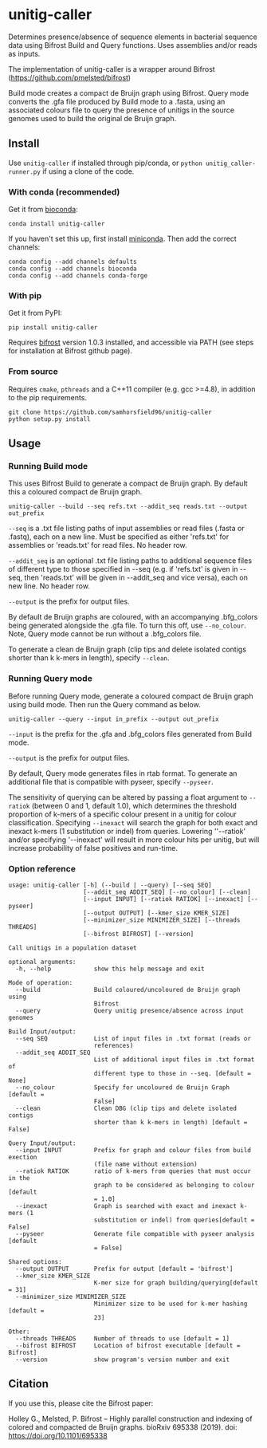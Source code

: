 # unitig-caller

Determines presence/absence of sequence elements in bacterial sequence
data using Bifrost Build and Query functions. Uses assemblies and/or reads as inputs.

The implementation of unitig-caller is a wrapper around Bifrost (https://github.com/pmelsted/bifrost)

Build mode creates a compact de Bruijn graph using Bifrost. Query mode converts the .gfa
file produced by Build mode to a .fasta, using an associated colours file to query
the presence of unitigs in the source genomes used to build the original de Bruijn graph.

## Install

Use `unitig-caller` if installed through pip/conda, or
`python unitig_caller-runner.py` if using a clone of the code.

### With conda (recommended)
Get it from [bioconda](http://bioconda.github.io/):
```
conda install unitig-caller
```

If you haven't set this up, first install
[miniconda](https://docs.conda.io/en/latest/miniconda.html). Then
add the correct channels:
```
conda config --add channels defaults
conda config --add channels bioconda
conda config --add channels conda-forge
```

### With pip
Get it from PyPI:
```
pip install unitig-caller
```

Requires [bifrost](https://github.com/pmelsted/bifrost) version 1.0.3 installed, and accessible
via PATH (see steps for installation at Bifrost github page).

### From source
Requires `cmake`, `pthreads` and a C++11 compiler (e.g. gcc >=4.8), in addition
to the pip requirements.
```
git clone https://github.com/samhorsfield96/unitig-caller
python setup.py install
```

## Usage

### Running Build mode
This uses Bifrost Build to generate a compact de Bruijn graph. By default this a
coloured compact de Bruijn graph.
```
unitig-caller --build --seq refs.txt --addit_seq reads.txt --output out_prefix
```

`--seq` is a .txt file listing paths of input assemblies or read files (.fasta or .fastq),
each on a new line. Must be specified as either 'refs.txt' for assemblies
or 'reads.txt' for read files. No header row.

`--addit_seq` is an optional .txt file listing paths to additional sequence files of different type
to those specified in --seq (e.g. if 'refs.txt' is given in --seq, then 'reads.txt' will
be given in --addit_seq and vice versa), each on new line. No header row.

`--output` is the prefix for output files.

By default de Bruijn graphs are coloured, with an accompanying .bfg_colors being
generated alongside the .gfa file. To turn this off, use `--no_colour`. Note, Query mode
cannot be run without a .bfg_colors file.

To generate a clean de Bruijn graph (clip tips and delete isolated contigs shorter
than k k-mers in length), specify `--clean`.

### Running Query mode
Before running Query mode, generate a coloured compact de Bruijn graph using build mode.
Then run the Query command as below.
```
unitig-caller --query --input in_prefix --output out_prefix
```

`--input` is the prefix for the .gfa and .bfg_colors files generated from Build mode.

`--output` is the prefix for output files.

By default, Query mode generates files in rtab format. To generate an additional
file that is compatible with pyseer, specify `--pyseer`.

The sensitivity of querying can be altered by passing a float argument to `--ratiok`
(between 0 and 1, default 1.0), which determines the threshold proportion of k-mers of a
specific colour present in a unitig for colour classification. Specifying `--inexact` will
search the graph for both exact and inexact k-mers (1 substitution or indel) from queries.
Lowering ''--ratiok' and/or specifying '--inexact' will result in more colour hits per unitig,
but will increase probability of false positives and run-time.


### Option reference
```
usage: unitig-caller [-h] (--build | --query) [--seq SEQ]
                     [--addit_seq ADDIT_SEQ] [--no_colour] [--clean]
                     [--input INPUT] [--ratiok RATIOK] [--inexact] [--pyseer]
                     [--output OUTPUT] [--kmer_size KMER_SIZE]
                     [--minimizer_size MINIMIZER_SIZE] [--threads THREADS]
                     [--bifrost BIFROST] [--version]

Call unitigs in a population dataset

optional arguments:
  -h, --help            show this help message and exit

Mode of operation:
  --build               Build coloured/uncoloured de Bruijn graph using
                        Bifrost
  --query               Query unitig presence/absence across input genomes

Build Input/output:
  --seq SEQ             List of input files in .txt format (reads or
                        references)
  --addit_seq ADDIT_SEQ
                        List of additional input files in .txt format of
                        different type to those in --seq. [default = None]
  --no_colour           Specify for uncoloured de Bruijn Graph [default =
                        False]
  --clean               Clean DBG (clip tips and delete isolated contigs
                        shorter than k k-mers in length) [default = False]

Query Input/output:
  --input INPUT         Prefix for graph and colour files from build exection
                        (file name without extension)
  --ratiok RATIOK       ratio of k-mers from queries that must occur in the
                        graph to be considered as belonging to colour [default
                        = 1.0]
  --inexact             Graph is searched with exact and inexact k-mers (1
                        substitution or indel) from queries[default = False]
  --pyseer              Generate file compatible with pyseer analysis [default
                        = False]

Shared options:
  --output OUTPUT       Prefix for output [default = 'bifrost']
  --kmer_size KMER_SIZE
                        K-mer size for graph building/querying[default = 31]
  --minimizer_size MINIMIZER_SIZE
                        Minimizer size to be used for k-mer hashing [default =
                        23]

Other:
  --threads THREADS     Number of threads to use [default = 1]
  --bifrost BIFROST     Location of bifrost executable [default = Bifrost]
  --version             show program's version number and exit
```

## Citation

If you use this, please cite the Bifrost paper:

Holley G., Melsted, P. Bifrost – Highly parallel construction and indexing of colored and compacted de Bruijn graphs.
bioRxiv 695338 (2019). doi: https://doi.org/10.1101/695338
